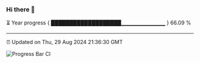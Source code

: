 ### Hi there 👋

⏳ Year progress { ███████████████████▁▁▁▁▁▁▁▁▁▁▁ } 66.09 %

---

⏰ Updated on Thu, 29 Aug 2024 21:36:30 GMT

![Progress Bar CI](https://github.com/IshwaranRudhara/GIT-ACTION/workflows/Progress%20Bar%20CI/badge.svg)
